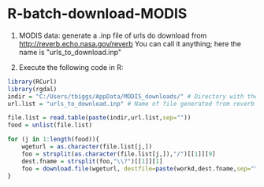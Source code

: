 # R-batch-download-MODIS

1.  MODIS data:  generate a .inp file of urls do download from http://reverb.echo.nasa.gov/reverb
You can call it anything; here the name is "urls_to_download.inp"

2. Execute the following code in R:
```R
library(RCurl)
library(rgdal)
indir = "C:/Users/tbiggs/AppData/MODIS_downloads/" # Directory with the inp file from reverb
url.list = "urls_to_download.inp" # Name of file generated from reverb website

file.list = read.table(paste(indir,url.list,sep=""))
food = unlist(file.list)

for (j in 1:length(food)){
	wgeturl = as.character(file.list[j,])
	foo = strsplit(as.character(file.list[j,]),"/")[[1]][9]
	dest.fname = strsplit(foo,"\\?")[[1]][1]
	foo = download.file(wgeturl, destfile=paste(workd,dest.fname,sep=""), mode="wb", method='internal')
}
```
